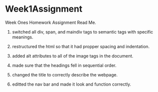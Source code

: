 # Week1Assignment

Week Ones Homework Assignment Read Me.

1. switched all div, span, and maindiv tags to semantic tags with specific meanings.

2. restructured the html so that it had propper spacing and indentation.

3. added alt attributes to all of the image tags in the document.

4. made sure that the headings fell in sequential order.

5. changed the title to correctly describe the webpage.

6. editted the nav bar and made it look and function correctly.

